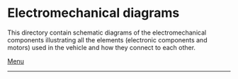 Electromechanical diagrams
====

This directory contain schematic diagrams of the electromechanical components illustrating all the elements (electronic components and motors) used in the vehicle and how they connect to each other.


[Menu](https://github.com/CICSA-NET/WRO2025-CICSA/blob/main/README.md)
___
